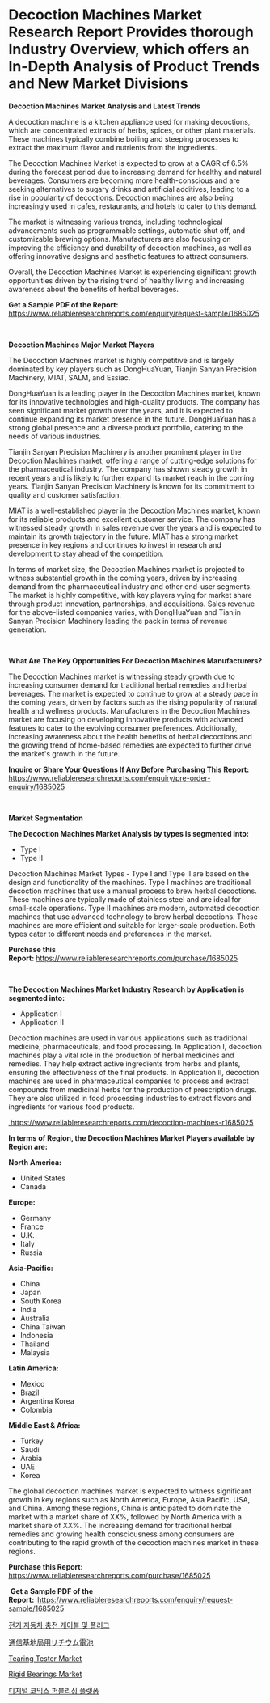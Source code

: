 <p><h1>Decoction Machines Market Research Report Provides thorough Industry Overview, which offers an In-Depth Analysis of Product Trends and New Market Divisions</h1></p><p><strong>Decoction Machines Market Analysis and Latest Trends</strong></p>
<p><p>A decoction machine is a kitchen appliance used for making decoctions, which are concentrated extracts of herbs, spices, or other plant materials. These machines typically combine boiling and steeping processes to extract the maximum flavor and nutrients from the ingredients.</p><p>The Decoction Machines Market is expected to grow at a CAGR of 6.5% during the forecast period due to increasing demand for healthy and natural beverages. Consumers are becoming more health-conscious and are seeking alternatives to sugary drinks and artificial additives, leading to a rise in popularity of decoctions. Decoction machines are also being increasingly used in cafes, restaurants, and hotels to cater to this demand.</p><p>The market is witnessing various trends, including technological advancements such as programmable settings, automatic shut off, and customizable brewing options. Manufacturers are also focusing on improving the efficiency and durability of decoction machines, as well as offering innovative designs and aesthetic features to attract consumers.</p><p>Overall, the Decoction Machines Market is experiencing significant growth opportunities driven by the rising trend of healthy living and increasing awareness about the benefits of herbal beverages.</p></p>
<p><strong>Get a Sample PDF of the Report:&nbsp;</strong> <a href="https://www.reliableresearchreports.com/enquiry/request-sample/1685025">https://www.reliableresearchreports.com/enquiry/request-sample/1685025</a></p>
<p>&nbsp;</p>
<p><strong>Decoction Machines Major Market Players</strong></p>
<p><p>The Decoction Machines market is highly competitive and is largely dominated by key players such as DongHuaYuan, Tianjin Sanyan Precision Machinery, MIAT, SALM, and Essiac.</p><p>DongHuaYuan is a leading player in the Decoction Machines market, known for its innovative technologies and high-quality products. The company has seen significant market growth over the years, and it is expected to continue expanding its market presence in the future. DongHuaYuan has a strong global presence and a diverse product portfolio, catering to the needs of various industries.</p><p>Tianjin Sanyan Precision Machinery is another prominent player in the Decoction Machines market, offering a range of cutting-edge solutions for the pharmaceutical industry. The company has shown steady growth in recent years and is likely to further expand its market reach in the coming years. Tianjin Sanyan Precision Machinery is known for its commitment to quality and customer satisfaction.</p><p>MIAT is a well-established player in the Decoction Machines market, known for its reliable products and excellent customer service. The company has witnessed steady growth in sales revenue over the years and is expected to maintain its growth trajectory in the future. MIAT has a strong market presence in key regions and continues to invest in research and development to stay ahead of the competition.</p><p>In terms of market size, the Decoction Machines market is projected to witness substantial growth in the coming years, driven by increasing demand from the pharmaceutical industry and other end-user segments. The market is highly competitive, with key players vying for market share through product innovation, partnerships, and acquisitions. Sales revenue for the above-listed companies varies, with DongHuaYuan and Tianjin Sanyan Precision Machinery leading the pack in terms of revenue generation.</p></p>
<p>&nbsp;</p>
<p><strong>What Are The Key Opportunities For Decoction Machines Manufacturers?</strong></p>
<p><p>The Decoction Machines market is witnessing steady growth due to increasing consumer demand for traditional herbal remedies and herbal beverages. The market is expected to continue to grow at a steady pace in the coming years, driven by factors such as the rising popularity of natural health and wellness products. Manufacturers in the Decoction Machines market are focusing on developing innovative products with advanced features to cater to the evolving consumer preferences. Additionally, increasing awareness about the health benefits of herbal decoctions and the growing trend of home-based remedies are expected to further drive the market's growth in the future.</p></p>
<p><strong>Inquire or Share Your Questions If Any Before Purchasing This Report:</strong> <a href="https://www.reliableresearchreports.com/enquiry/pre-order-enquiry/1685025">https://www.reliableresearchreports.com/enquiry/pre-order-enquiry/1685025</a></p>
<p>&nbsp;</p>
<p><strong>Market Segmentation</strong></p>
<p><strong>The Decoction Machines Market Analysis by types is segmented into:</strong></p>
<p><ul><li>Type I</li><li>Type II</li></ul></p>
<p><p>Decoction Machines Market Types - Type I and Type II are based on the design and functionality of the machines. Type I machines are traditional decoction machines that use a manual process to brew herbal decoctions. These machines are typically made of stainless steel and are ideal for small-scale operations. Type II machines are modern, automated decoction machines that use advanced technology to brew herbal decoctions. These machines are more efficient and suitable for larger-scale production. Both types cater to different needs and preferences in the market.</p></p>
<p><strong>Purchase this Report:&nbsp;</strong><a href="https://www.reliableresearchreports.com/purchase/1685025">https://www.reliableresearchreports.com/purchase/1685025</a></p>
<p>&nbsp;</p>
<p><strong>The Decoction Machines Market Industry Research by Application is segmented into:</strong></p>
<p><ul><li>Application I</li><li>Application II</li></ul></p>
<p><p>Decoction machines are used in various applications such as traditional medicine, pharmaceuticals, and food processing. In Application I, decoction machines play a vital role in the production of herbal medicines and remedies. They help extract active ingredients from herbs and plants, ensuring the effectiveness of the final products. In Application II, decoction machines are used in pharmaceutical companies to process and extract compounds from medicinal herbs for the production of prescription drugs. They are also utilized in food processing industries to extract flavors and ingredients for various food products.</p></p>
<p><a href="https://www.reliableresearchreports.com/decoction-machines-r1685025">&nbsp;https://www.reliableresearchreports.com/decoction-machines-r1685025</a></p>
<p><strong>In terms of Region, the Decoction Machines Market Players available by Region are:</strong></p>
<p>
    <p> <strong> North America: </strong>
        <ul>
            <li>United States</li>
            <li>Canada</li>
        </ul>
        </p> 
    <p> <strong> Europe: </strong>
        <ul>
            <li>Germany</li>
            <li>France</li>
            <li>U.K.</li>
            <li>Italy</li>
            <li>Russia</li>
        </ul>
        </p> 
    <p> <strong> Asia-Pacific: </strong>
        <ul>
            <li>China</li>
            <li>Japan</li>
            <li>South Korea</li>
            <li>India</li>
            <li>Australia</li>
            <li>China Taiwan</li>
            <li>Indonesia</li>
            <li>Thailand</li>
            <li>Malaysia</li>
        </ul>
        </p> 
    <p> <strong> Latin America: </strong>
        <ul>
            <li>Mexico</li>
            <li>Brazil</li>
            <li>Argentina Korea</li>
            <li>Colombia</li>
        </ul>
        </p> 
    <p> <strong> Middle East & Africa: </strong>
        <ul>
            <li>Turkey</li>
            <li>Saudi</li>
            <li>Arabia</li>
            <li>UAE</li>
            <li>Korea</li>
        </ul>
    </p>
    </p>
<p><p>The global decoction machines market is expected to witness significant growth in key regions such as North America, Europe, Asia Pacific, USA, and China. Among these regions, China is anticipated to dominate the market with a market share of XX%, followed by North America with a market share of XX%. The increasing demand for traditional herbal remedies and growing health consciousness among consumers are contributing to the rapid growth of the decoction machines market in these regions.</p></p>
<p><strong>Purchase this Report: </strong><a href="https://www.reliableresearchreports.com/purchase/1685025">https://www.reliableresearchreports.com/purchase/1685025</a></p>
<p>&nbsp;<strong>Get a Sample PDF of the Report:&nbsp;&nbsp;</strong><a href="https://www.reliableresearchreports.com/enquiry/request-sample/1685025">https://www.reliableresearchreports.com/enquiry/request-sample/1685025</a></p>
<p><strong></strong></p>
<p><p><a href="https://github.com/Madalyell456456/Market-Research-Report-List-2/blob/main/2334863105806.md">전기 자동차 충전 케이블 및 플러그</a></p><p><a href="https://github.com/LizaHeller2023/Market-Research-Report-List-1/blob/main/7785672110983.md">通信基地局用リチウム電池</a></p><p><a href="https://github.com/LaceyZemlak1/Market-Research-Report-List-1/blob/main/tearing-tester-market.md">Tearing Tester Market</a></p><p><a href="https://github.com/MyrtisWest1/Market-Research-Report-List-1/blob/main/rigid-bearings-market.md">Rigid Bearings Market</a></p><p><a href="https://github.com/vs019sa3m8x/Market-Research-Report-List-2/blob/main/7204989105805.md">디지털 코믹스 퍼블리싱 플랫폼</a></p></p>